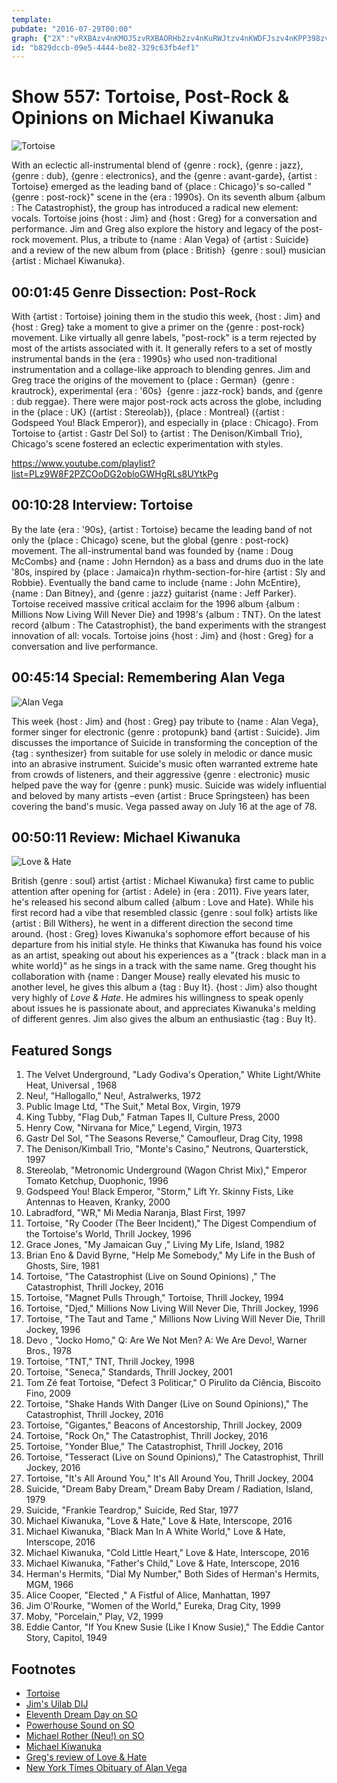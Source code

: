 ```yaml
---
template: 
pubdate: "2016-07-29T00:00"
graph: {"2X":"vRXBAzv4nKMOJ5zvRXBAORHb2zv4nKuRWJtzv4nKWDFJszv4nKPP398zv4nKucQUYzv4nKR2o4dzv4nKQo9k0zv4nKORHb2wX5sL1p46QPP398XtcZJucQUYMOJ5zQo9k0MOJ5zR2o4d","HG":"MOJ5zvRXBAvRXBAzv4nKvRXBAvzWH4XPqXcvRXBA5kBmTvRXBAjVH9KvRXBAsLLA2vRXBAP0S68vRXBARBjV6vRXBAluwaGvRXBAo2Hvqsj9bdjVH9KvLhAJ","23E":"BGyGZMja13BGyGZYJad0BEjLYBGyGZBGyGZQjmxW","2BN":"BFxuTKuJawKuJawZ3IZqKuJawbzPiAD7DBIbzPiANjsHWbzPiA97qipbzPiAJnvq2Z3IZq97qipBHm1G97qipX6cfd"}
id: "b829dccb-09e5-4444-be82-329c63fb4ef1"
---
```






# Show 557: Tortoise, Post-Rock & Opinions on Michael Kiwanuka

![Tortoise](https://static.soundopinions.org/images/2016/tortoise_web.jpg)

With an eclectic all-instrumental blend of {genre : rock}, {genre : jazz}, {genre : dub}, {genre : electronics}, and the {genre : avant-garde}, {artist : Tortoise} emerged as the leading band of {place : Chicago}'s so-called "{genre : post-rock}" scene in the {era : 1990s}. On its seventh album {album : The Catastrophist}, the group has introduced a radical new element: vocals. Tortoise joins {host : Jim} and {host : Greg} for a conversation and performance. Jim and Greg also explore the history and legacy of the post-rock movement. Plus, a tribute to {name : Alan Vega} of {artist : Suicide} and a review of the new album from {place : British}  {genre : soul} musician {artist : Michael Kiwanuka}.



## 00:01:45 Genre Dissection: Post-Rock

With {artist : Tortoise} joining them in the studio this week, {host : Jim} and {host : Greg} take a moment to give a primer on the {genre : post-rock} movement. Like virtually all genre labels, "post-rock" is a term rejected by most of the artists associated with it. It generally refers to a set of mostly instrumental bands in the {era : 1990s} who used non-traditional instrumentation and a collage-like approach to blending genres. Jim and Greg trace the origins of the movement to {place : German}  {genre : krautrock}, experimental {era : '60s}  {genre : jazz-rock} bands, and {genre : dub reggae}. There were major post-rock acts across the globe, including in the {place : UK} ({artist : Stereolab}), {place : Montreal} ({artist : Godspeed You! Black Emperor}), and especially in {place : Chicago}. From Tortoise to {artist : Gastr Del Sol} to {artist : The Denison/Kimball Trio}, Chicago's scene fostered an eclectic experimentation with styles.

https://www.youtube.com/playlist?list=PLz9W8F2PZCOoDG2obloGWHgRLs8UYtkPg



## 00:10:28 Interview: Tortoise

By the late {era : '90s}, {artist : Tortoise} became the leading band of not only the {place : Chicago} scene, but the global {genre : post-rock} movement. The all-instrumental band was founded by {name : Doug McCombs} and {name : John Herndon} as a bass and drums duo in the late '80s, inspired by {place : Jamaica}n rhythm-section-for-hire {artist : Sly and Robbie}. Eventually the band came to include {name : John McEntire}, {name : Dan Bitney}, and {genre : jazz} guitarist {name : Jeff Parker}. Tortoise received massive critical acclaim for the 1996 album {album : Millions Now Living Will Never Die} and 1998's {album : TNT}. On the latest record {album : The Catastrophist}, the band experiments with the strangest innovation of all: vocals. Tortoise joins {host : Jim} and {host : Greg} for a conversation and live performance.



## 00:45:14 Special: Remembering Alan Vega

![Alan Vega](https://static.soundopinions.org/assets/557/23E0.jpg)

This week {host : Jim} and {host : Greg} pay tribute to {name : Alan Vega}, former singer for electronic {genre : protopunk} band {artist : Suicide}. Jim discusses the importance of Suicide in transforming the conception of the {tag : synthesizer} from suitable for use solely in melodic or dance music into an abrasive instrument. Suicide's music often warranted extreme hate from crowds of listeners, and their aggressive {genre : electronic} music helped pave the way for {genre : punk} music. Suicide was widely influential and beloved by many artists –even  {artist : Bruce Springsteen} has been covering the band's music. Vega passed away on July 16 at the age of 78.



## 00:50:11 Review: Michael Kiwanuka

![Love & Hate](https://static.soundopinions.org/assets/557/2BN0.jpg)

British {genre : soul} artist {artist : Michael Kiwanuka} first came to public attention after opening for {artist : Adele} in {era : 2011}. Five years later, he's released his second album called {album : Love and Hate}. While his first record had a vibe that resembled classic {genre : soul folk} artists like {artist : Bill Withers}, he went in a different direction the second time around. {host : Greg} loves Kiwanuka's sophomore effort because of his departure from his initial style. He thinks that Kiwanuka has found his voice as an artist, speaking out about his experiences as a "{track : black man in a white world}" as he sings in a track with the same name. Greg thought his collaboration with {name : Danger Mouse} really elevated his music to another level, he gives this album a {tag : Buy It}. {host : Jim} also thought very highly of *Love & Hate*. He admires his willingness to speak openly about issues he is passionate about, and appreciates Kiwanuka's melding of different genres. Jim also gives the album an enthusiastic {tag : Buy It}.



## Featured Songs

1. The Velvet Underground, "Lady Godiva's Operation," White Light/White Heat, Universal , 1968
2. Neu!, "Hallogallo," Neu!, Astralwerks, 1972
3. Public Image Ltd, "The Suit," Metal Box, Virgin, 1979
4. King Tubby, "Flag Dub," Fatman Tapes II, Culture Press, 2000
5. Henry Cow, "Nirvana for Mice," Legend, Virgin, 1973
6. Gastr Del Sol, "The Seasons Reverse," Camoufleur, Drag City, 1998
7. The Denison/Kimball Trio, "Monte's Casino," Neutrons, Quarterstick, 1997
8. Stereolab, "Metronomic Underground (Wagon Christ Mix)," Emperor Tomato Ketchup, Duophonic, 1996
9. Godspeed You! Black Emperor, "Storm," Lift Yr. Skinny Fists, Like Antennas to Heaven, Kranky, 2000
10. Labradford, "WR," Mi Media Naranja, Blast First, 1997
11. Tortoise, "Ry Cooder (The Beer Incident)," The Digest Compendium of the Tortoise's World, Thrill Jockey, 1996
12. Grace Jones, "My Jamaican Guy ," Living My Life, Island, 1982
13. Brian Eno & David Byrne, "Help Me Somebody," My Life in the Bush of Ghosts, Sire, 1981
14. Tortoise, "The Catastrophist (Live on Sound Opinions) ," The Catastrophist, Thrill Jockey, 2016
15. Tortoise, "Magnet Pulls Through," Tortoise, Thrill Jockey, 1994
16. Tortoise, "Djed," Millions Now Living Will Never Die, Thrill Jockey, 1996
17. Tortoise, "The Taut and Tame ," Millions Now Living Will Never Die, Thrill Jockey, 1996
18. Devo , "Jocko Homo," Q: Are We Not Men? A: We Are Devo!, Warner Bros., 1978
19. Tortoise, "TNT," TNT, Thrill Jockey, 1998
20. Tortoise, "Seneca," Standards, Thrill Jockey, 2001
21. Tom Zé feat Tortoise, "Defect 3 Politicar," O Pirulito da Ciência, Biscoito Fino, 2009
22. Tortoise, "Shake Hands With Danger (Live on Sound Opinions)," The Catastrophist, Thrill Jockey, 2016
23. Tortoise, "Gigantes," Beacons of Ancestorship, Thrill Jockey, 2009
24. Tortoise, "Rock On," The Catastrophist, Thrill Jockey, 2016
25. Tortoise, "Yonder Blue," The Catastrophist, Thrill Jockey, 2016
26. Tortoise, "Tesseract (Live on Sound Opinions)," The Catastrophist, Thrill Jockey, 2016
27. Tortoise, "It's All Around You," It's All Around You, Thrill Jockey, 2004
28. Suicide, "Dream Baby Dream," Dream Baby Dream / Radiation, Island, 1979
29. Suicide, "Frankie Teardrop," Suicide, Red Star, 1977
30. Michael Kiwanuka, "Love & Hate," Love & Hate, Interscope, 2016
31. Michael Kiwanuka, "Black Man In A White World," Love & Hate, Interscope, 2016
32. Michael Kiwanuka, "Cold Little Heart," Love & Hate, Interscope, 2016
33. Michael Kiwanuka, "Father's Child," Love & Hate, Interscope, 2016
34. Herman's Hermits, "Dial My Number," Both Sides of Herman's Hermits, MGM, 1966
35. Alice Cooper, "Elected ," A Fistful of Alice, Manhattan, 1997
36. Jim O'Rourke, "Women of the World," Eureka, Drag City, 1999
37. Moby, "Porcelain," Play, V2, 1999
38. Eddie Cantor, "If You Knew Susie (Like I Know Susie)," The Eddie Cantor Story, Capitol, 1949



## Footnotes

- [Tortoise](http://www.trts.com/)
- [Jim's Uilab DIJ](/show/477/#postrock)
- [Eleventh Dream Day on SO](/show/540/)
- [Powerhouse Sound on SO](/show/114/)
- [Michael Rother (Neu!) on SO](/show/253/)
- [Michael Kiwanuka](http://www.michaelkiwanuka.com/)
- [Greg's review of Love & Hate](http://www.chicagotribune.com/entertainment/music/sc-michael-kiwanuka-love-hate-review-20160721-column.html)
- [New York Times Obituary of Alan Vega](http://www.nytimes.com/2016/07/18/arts/music/alan-vega-punk-music-pioneer-and-artist-dies-at-78.html?_r=0)